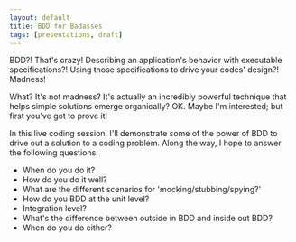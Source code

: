 ```yaml
---
layout: default
title: BDD for Badasses
tags: [presentations, draft]
---
```

BDD?! That's crazy! Describing an application's behavior with executable
specifications?! Using those specifications to drive your codes' design?!
Madness!

What? It's not madness? It's actually an incredibly powerful technique that
helps simple solutions emerge organically? OK. Maybe I'm interested; but first
you've got to prove it!

In this live coding session, I'll demonstrate some of the power of BDD to drive
out a solution to a coding problem. Along the way, I hope to answer the
following questions:

* When do you do it?
* How do you do it well?
* What are the different scenarios for 'mocking/stubbing/spying?'
* How do you BDD at the unit level?
* Integration level?
* What's the difference between outside in BDD and inside out BDD?
* When do you do either?
